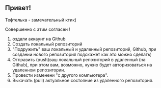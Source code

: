 ## Привет!

Тефтелька - замечательный ктик)

Совершенно с этим согласен !

 1. оздали аккаунт на Github
 2. Создать локальный репозиторий
 3. "Подружить" ваш локальный и удаленный репозиторий, Github, при создании нового репозитория 
 подскажет как это можно сделать)
 4. Отправить (push)ваш локальный репозиторий в удаленный (на Github), при этом вам, возможно, нужно будет авторизоваться на удаленном репозитории.
 5. Провести изменени "с другого компьютера".
 6. Выкачать (pull) актуальное состояние из удаленного репозитория.